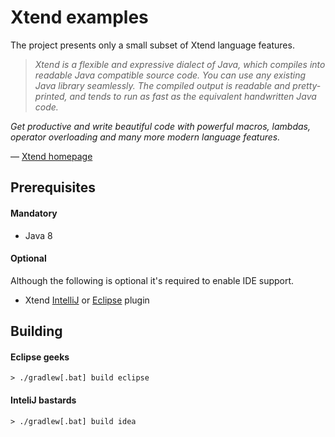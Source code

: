 # Xtend examples

The project presents only a small subset of Xtend language features.

> *Xtend is a flexible and expressive dialect of Java, which compiles into readable Java compatible source code. You can use any existing Java library seamlessly. The compiled output is readable and pretty-printed, and tends to run as fast as the equivalent handwritten Java code.*
>
*Get productive and write beautiful code with powerful macros, lambdas, operator overloading and many more modern language features.*
> 
   — [Xtend homepage](https://www.eclipse.org/xtend/index.html)

## Prerequisites

#### Mandatory

* Java 8

#### Optional

  Although the following is optional it's required to enable IDE support.
  
  * Xtend [IntelliJ](https://plugins.jetbrains.com/plugin/8073?pr=) or [Eclipse](https://marketplace.eclipse.org/content/eclipse-xtend) plugin

## Building

#### Eclipse geeks

```> ./gradlew[.bat] build eclipse```

#### InteliJ bastards

```> ./gradlew[.bat] build idea```
